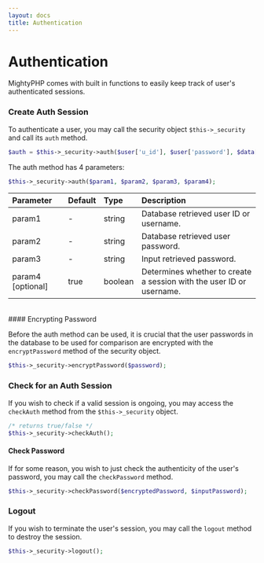 ```yaml
---
layout: docs
title: Authentication
---
```


# Authentication

MightyPHP comes with built in functions to easily keep track of user's authenticated sessions.

### Create Auth Session

To authenticate a user, you may call the security object `$this->_security` and call its `auth` method.

```php
$auth = $this->_security->auth($user['u_id'], $user['password'], $data['password']);
```

The auth method has 4 parameters:

```php
$this->_security->auth($param1, $param2, $param3, $param4);
```

| Parameter | Default | Type | Description |
| :--- | :--- | :--- | :--- |
| param1 | - | string | Database retrieved user ID or username. |
| param2 | - | string | Database retrieved user password. |
| param3 | - | string | Input retrieved password. |
| param4 \[optional\] | true | boolean | Determines whether to create a session with the user ID or username. |

<br />
#### Encrypting Password

Before the auth method can be used, it is crucial that the user passwords in the database to be used for comparison are encrypted with the `encryptPassword` method of the security object.

```php
$this->_security->encryptPassword($password);
```

### Check for an Auth Session

If you wish to check if a valid session is ongoing, you may access the `checkAuth` method from the `$this->_security` object.

```php
/* returns true/false */
$this->_security->checkAuth();
```

#### Check Password

If for some reason, you wish to just check the authenticity of the user's password, you may call the `checkPassword` method.

```php
$this->_security->checkPassword($encryptedPassword, $inputPassword);
```

### Logout

If you wish to terminate the user's session, you may call the `logout` method to destroy the session.

```php
$this->_security->logout();
```